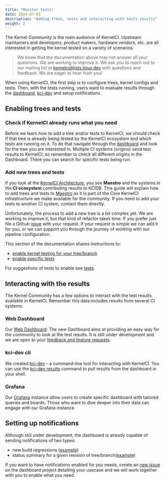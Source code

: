 ```yaml
---
title: "Monitor tests"
date: 2024-07-03
description: "Adding trees, tests and interacting with tests results"
weight: 2
---
```


The Kernel Community is the main audience of KernelCI. Upstream maintainers and developers, product makers, hardware vendors, etc. are all interested in getting the kernel tested on a variety of scenarios.

> We know that the documentation above may not answer all your questions. We are working to improve it. We ask you to reach out to our mailing list at [kernelci@lists.linux.dev](mailto:kernelci@lists.linux.dev)  with questions and feedback. We are eager to hear from you!

When using KernelCI, the first step is to configure trees, kernel configs and tests. Then, with the tests running, users want to evaluate results through the [dashboard](https://dashboard.kernelci.org/), [kci-dev](https://kci.dev/) and setup notifications.

## Enabling trees and tests

### Check if KernelCI already runs what you need

Before we learn how to add a tree and/or tests to KernelCI, we should check if that tree is already being tested by the KernelCI ecosystem and which tests are running on it. To do that navigate through the [dashboard](https://dashboard.kernelci.org/) and look for the tree you are interested in. Multiple CI systems (origins) send test results to KernelCI, so remember to check all different origins in the Dashboard. There you can search for specific tests being run.

### Add new trees and tests

If you look at the [KernelCI Architecture](../architecture/), you see **Maestro** and the systems in the **CI ecosystem** contributing results to KCIDB. This guide will explain how to add trees and tests to [Maestro](/components/maestro/) as it is part of the Core KernelCI infrastructure we make available for the community. If you need to add your tests to another CI system, contact them directly.

Unfortunately, the process to add a new tree is a bit complex yet. We are working to improve it, but that kind of refactor takes time. If you prefer just file a Github [issue](https://github.com/kernelci/kernelci-core/issues/new?template=new-kernel-branch.md) with your request. If your request is simple we can add it for you, or we can support you through the journey of working with our pipeline configuration.

This section of the documentation shares instructions to:
* [enable kernel testing for your tree/branch](/components/maestro/pipeline/developer-documentation/#enabling-a-new-kernel-tree)
* [enable specific tests](/components/maestro/pipeline/developer-documentation/#enabling-a-new-test)

For suggestions of tests to enable see [tests](../../tests).

## Interacting with the results

The Kernel Community has a few options to interact with the test results available in KernelCI. Remember this data includes results from several CI systems.

### Web Dashboard

Our [Web Dashboard](https://dashboard.kernelci.org/): The new Dashboard aims at providing an easy way for the community to look at the test results. It is still under development and we are open to your [feedback and feature requests](https://github.com/kernelci/dashboard/issues).

### kci-dev cli

We created [kci-dev](https://kci.dev/) - a command-line tool for interacting with KernelCI. You can use the [kci-dev results](https://kci.dev/results/) command to pull results from the dashboard in your shell.

### Grafana

Our [Grafana](https://grafana.kernelci.org/) instance allow users to create specific dashboard with tailored queries and boards. Those who want to dive deeper into their data can engage with our Grafana instance.

## Setting up notifications

Although still under development, the dashboard is already capable of sending notifications of two types:

* new build regressions ([example](https://groups.io/g/kernelci-results/message/58781))
* status summary for a given revision of tree/branch([example](https://groups.io/g/kernelci-results/message/58778))

If you want to have notifications enabled for you needs, create an [new issue](https://github.com/kernelci/dashboard/issues/new) on the dashboard project detailing your usecase and we will work together with you to enable what you need.
